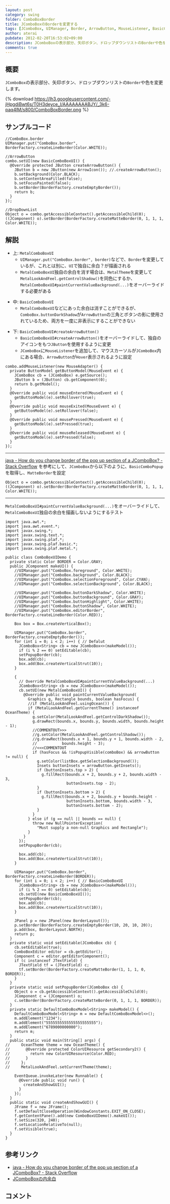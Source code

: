 ```yaml
---
layout: post
category: swing
folder: ComboBoxBorder
title: JComboBoxのBorderを変更する
tags: [JComboBox, UIManager, Border, ArrowButton, MouseListener, BasicComboPopup]
author: aterai
pubdate: 2012-02-20T16:53:02+09:00
description: JComboBoxの表示部分、矢印ボタン、ドロップダウンリストのBorderや色を変更します。
comments: true
---
```

## 概要
`JComboBox`の表示部分、矢印ボタン、ドロップダウンリストの`Border`や色を変更します。

{% download https://lh3.googleusercontent.com/-jHpgdiBwt6s/T0H3deyce_I/AAAAAAAABJY/_3k6-paq4lM/s800/ComboBoxBorder.png %}

## サンプルコード
<pre class="prettyprint"><code>//ComboBox.border
UIManager.put("ComboBox.border", BorderFactory.createLineBorder(Color.WHITE));

//ArrowButton
combo.setUI(new BasicComboBoxUI() {
  @Override protected JButton createArrowButton() {
    JButton b = new JButton(new ArrowIcon()); //.createArrowButton();
    b.setBackground(Color.BLACK);
    b.setContentAreaFilled(false);
    b.setFocusPainted(false);
    b.setBorder(BorderFactory.createEmptyBorder());
    return b;
  }
});

//DropDownList
Object o = combo.getAccessibleContext().getAccessibleChild(0);
((JComponent) o).setBorder(BorderFactory.createMatteBorder(0, 1, 1, 1, Color.WHITE));
</code></pre>

## 解説
- 上: `MetalComboBoxUI`
    - `UIManager.put("ComboBox.border", border)`などで、`Border`を変更しているが、これとは別に、`UI`で独自に余白？が描画される
    - `MetalComboBoxUI`独自の余白を消す場合は、`MetalTheme`を変更して`MetalLookAndFeel.getControlShadow()`を同色にするか、`MetalComboBoxUI#paintCurrentValueBackground(...)`をオーバーライドする必要がある

<!-- dummy comment line for breaking list -->

- 中: `BasicComboBoxUI`
    - `MetalComboBoxUI`などにあった余白は消すことができるが、`ComboBox.buttonDarkShadow`が`ArrowButton`の三角とボタンの影に使用されているため、両方を一度に非表示にすることができない

<!-- dummy comment line for breaking list -->

- 下: `BasicComboBoxUI#createArrowButton()`
    - `BasicComboBoxUI#createArrowButton()`をオーバーライドして、独自のアイコンをもつ`JButton`を使用するように変更
    - `JComboBox`に`MouseListener`を追加して、マウスカーソルが`JComboBox`内にある場合、`ArrowButton`が`Hover`表示されるように設定

<!-- dummy comment line for breaking list -->

<pre class="prettyprint"><code>combo.addMouseListener(new MouseAdapter() {
  private ButtonModel getButtonModel(MouseEvent e) {
    JComboBox cb = (JComboBox) e.getSource();
    JButton b = (JButton) cb.getComponent(0);
    return b.getModel();
  }
  @Override public void mouseEntered(MouseEvent e) {
    getButtonModel(e).setRollover(true);
  }
  @Override public void mouseExited(MouseEvent e) {
    getButtonModel(e).setRollover(false);
  }
  @Override public void mousePressed(MouseEvent e) {
    getButtonModel(e).setPressed(true);
  }
  @Override public void mouseReleased(MouseEvent e) {
    getButtonModel(e).setPressed(false);
  }
});
</code></pre>

- - - -
[java - How do you change border of the pop up section of a JComboBox? - Stack Overflow](http://stackoverflow.com/questions/9322903/how-do-you-change-border-of-the-pop-up-section-of-a-jcombobox) を参考にして、`JComboBox`から以下のように、`BasicComboPopup`を取得し、`MatteBorder`を設定

<pre class="prettyprint"><code>Object o = combo.getAccessibleContext().getAccessibleChild(0);
((JComponent) o).setBorder(BorderFactory.createMatteBorder(0, 1, 1, 1, Color.WHITE));
</code></pre>

- - - -
`MetalComboBoxUI#paintCurrentValueBackground(...)`をオーバーライドして、`MetalComboBoxUI`独自の余白を描画しないようにするテスト

<pre class="prettyprint"><code>import java.awt.*;
import java.awt.event.*;
import javax.swing.*;
import javax.swing.text.*;
import javax.swing.plaf.*;
import javax.swing.plaf.basic.*;
import javax.swing.plaf.metal.*;

public class ComboBoxUIDemo {
  private static Color BORDER = Color.GRAY;
  public JComponent makeUI() {
    //UIManager.put("ComboBox.foreground", Color.WHITE);
    //UIManager.put("ComboBox.background", Color.BLACK);
    //UIManager.put("ComboBox.selectionForeground", Color.CYAN);
    //UIManager.put("ComboBox.selectionBackground", Color.BLACK);

    //UIManager.put("ComboBox.buttonDarkShadow", Color.WHITE);
    //UIManager.put("ComboBox.buttonBackground", Color.GRAY);
    //UIManager.put("ComboBox.buttonHighlight", Color.WHITE);
    //UIManager.put("ComboBox.buttonShadow", Color.WHITE);
    //UIManager.put("ComboBox.editorBorder", BorderFactory.createLineBorder(Color.RED));

    Box box = Box.createVerticalBox();

    UIManager.put("ComboBox.border", BorderFactory.createEmptyBorder());
    for (int i = 0; i &lt; 2; i++) { // Defalut
      JComboBox&lt;String&gt; cb = new JComboBox&lt;&gt;(makeModel());
      if (i % 2 == 0) setEditable(cb);
      setPopupBorder(cb);
      box.add(cb);
      box.add(Box.createVerticalStrut(10));
    }

    {
      // Override MetalComboBoxUI#paintCurrentValueBackground(...)
      JComboBox&lt;String&gt; cb = new JComboBox&lt;&gt;(makeModel());
      cb.setUI(new MetalComboBoxUI() {
        @Override public void paintCurrentValueBackground(
          Graphics g, Rectangle bounds, boolean hasFocus) {
          //if (MetalLookAndFeel.usingOcean()) {
          if (MetalLookAndFeel.getCurrentTheme() instanceof OceanTheme) {
            g.setColor(MetalLookAndFeel.getControlDarkShadow());
            g.drawRect(bounds.x, bounds.y, bounds.width, bounds.height - 1);
            //COMMENTOUT&gt;&gt;&gt;
            //g.setColor(MetalLookAndFeel.getControlShadow());
            //g.drawRect(bounds.x + 1, bounds.y + 1, bounds.width - 2,
            //           bounds.height - 3);
            //&lt;&lt;&lt;COMMENTOUT
            if (hasFocus &amp;&amp; !isPopupVisible(comboBox) &amp;&amp; arrowButton != null) {
              g.setColor(listBox.getSelectionBackground());
              Insets buttonInsets = arrowButton.getInsets();
              if (buttonInsets.top &gt; 2) {
                g.fillRect(bounds.x + 2, bounds.y + 2, bounds.width - 3,
                           buttonInsets.top - 2);
              }
              if (buttonInsets.bottom &gt; 2) {
                g.fillRect(bounds.x + 2, bounds.y + bounds.height -
                           buttonInsets.bottom, bounds.width - 3,
                           buttonInsets.bottom - 2);
              }
            }
          } else if (g == null || bounds == null) {
            throw new NullPointerException(
              "Must supply a non-null Graphics and Rectangle");
          }
        }
      });
      setPopupBorder(cb);

      box.add(cb);
      box.add(Box.createVerticalStrut(10));
    }

    UIManager.put("ComboBox.border", BorderFactory.createLineBorder(BORDER));
    for (int i = 0; i &lt; 2; i++) { // BasicComboBoxUI
      JComboBox&lt;String&gt; cb = new JComboBox&lt;&gt;(makeModel());
      if (i % 2 == 0) setEditable(cb);
      cb.setUI(new BasicComboBoxUI());
      setPopupBorder(cb);
      box.add(cb);
      box.add(Box.createVerticalStrut(10));
    }

    JPanel p = new JPanel(new BorderLayout());
    p.setBorder(BorderFactory.createEmptyBorder(10, 20, 10, 20));
    p.add(box, BorderLayout.NORTH);
    return p;
  }
  private static void setEditable(JComboBox cb) {
    cb.setEditable(true);
    ComboBoxEditor editor = cb.getEditor();
    Component c = editor.getEditorComponent();
    if (c instanceof JTextField) {
      JTextField tf = (JTextField) c;
      tf.setBorder(BorderFactory.createMatteBorder(1, 1, 1, 0, BORDER));
    }
  }
  private static void setPopupBorder(JComboBox cb) {
    Object o = cb.getAccessibleContext().getAccessibleChild(0);
    JComponent c = (JComponent) o;
    c.setBorder(BorderFactory.createMatteBorder(0, 1, 1, 1, BORDER));
  }
  private static DefaultComboBoxModel&lt;String&gt; makeModel() {
    DefaultComboBoxModel&lt;String&gt; m = new DefaultComboBoxModel&lt;&gt;();
    m.addElement("1234");
    m.addElement("5555555555555555555555");
    m.addElement("6789000000000");
    return m;
  }
  public static void main(String[] args) {
//     OceanTheme theme = new OceanTheme() {
//       @Override protected ColorUIResource getSecondary2() {
//         return new ColorUIResource(Color.RED);
//       }
//     };
//     MetalLookAndFeel.setCurrentTheme(theme);

    EventQueue.invokeLater(new Runnable() {
      @Override public void run() {
        createAndShowGUI();
      }
    });
  }
  public static void createAndShowGUI() {
    JFrame f = new JFrame();
    f.setDefaultCloseOperation(WindowConstants.EXIT_ON_CLOSE);
    f.getContentPane().add(new ComboBoxUIDemo().makeUI());
    f.setSize(320, 240);
    f.setLocationRelativeTo(null);
    f.setVisible(true);
  }
}
</code></pre>

## 参考リンク
- [java - How do you change border of the pop up section of a JComboBox? - Stack Overflow](http://stackoverflow.com/questions/9322903/how-do-you-change-border-of-the-pop-up-section-of-a-jcombobox)
- [JComboBoxの内余白](http://ateraimemo.com/Swing/PaddingComboBox.html)

<!-- dummy comment line for breaking list -->

## コメント
